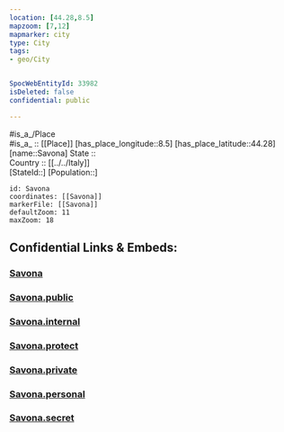 ```yaml
---
location: [44.28,8.5] 
mapzoom: [7,12] 
mapmarker: city 
type: City
tags:
- geo/City


SpocWebEntityId: 33982
isDeleted: false
confidential: public

---
```

#is_a_/Place  
#is_a_ :: [[Place]] 
[has_place_longitude::8.5] 
[has_place_latitude::44.28] 
[name::Savona] 
State ::  
Country :: [[../../Italy]]  
[StateId::] 
[Population::] 



```leaflet
id: Savona
coordinates: [[Savona]] 
markerFile: [[Savona]] 
defaultZoom: 11 
maxZoom: 18
```


## Confidential Links & Embeds: 

### [Savona](/_Standards/Earth/Continent/Europe/Europe~South/Italy/City/Savona.md) 

### [Savona.public](/_public/Earth/Continent/Europe/Europe~South/Italy/City/Savona.public.md) 

### [Savona.internal](/_internal/Earth/Continent/Europe/Europe~South/Italy/City/Savona.internal.md) 

### [Savona.protect](/_protect/Earth/Continent/Europe/Europe~South/Italy/City/Savona.protect.md) 

### [Savona.private](/_private/Earth/Continent/Europe/Europe~South/Italy/City/Savona.private.md) 

### [Savona.personal](/_personal/Earth/Continent/Europe/Europe~South/Italy/City/Savona.personal.md) 

### [Savona.secret](/_secret/Earth/Continent/Europe/Europe~South/Italy/City/Savona.secret.md)

